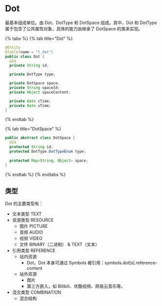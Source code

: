 # Dot

最基本组成单位。由 Dot、DotType 和 DotSpace 组成。其中，Dot 和 DotType 属于包含了公共属性对象，具体的能力由继承了 DotSpace 的类来实现。

{% tabs %}
{% tab title="Dot" %}
```java
@Entity
@Table(name = "t_dot")
public class Dot {
  @Id
  private String id;

  private DotType type;

  private DotSpace space;
  private String spaceId;
  private Object spaceContent;

  private Date cTime;
  private Date uTime;
}

```
{% endtab %}

{% tab title="DotSpace" %}
```java
public abstract class DotSpace {
  @Id
  protected String id;
  protected DotType.DotTypeEnum type;
  
  protected Map<String, Object> space;
}
```
{% endtab %}
{% endtabs %}

## 类型

Dot 的主要类型有：

* 文本类型 TEXT
* 资源类型 RESOURCE
  * 图片 PICTURE
  * 音频 AUDIO
  * 视频 VIDEO
  * 文件 BINARY（二进制） & TEXT（文本）
* 引用类型 REFERENCE
  * 站内资源
    * Dot，Dot 本身可通过 Symbols 被引用：symbols.dot\[s\].reference-content
  * 站外资源
    * 图片
    * 第三方嵌入，如 Bilibili、优酷视频、网易云音乐等。
* 混合类型 COMBINATION
  * 混合结构

